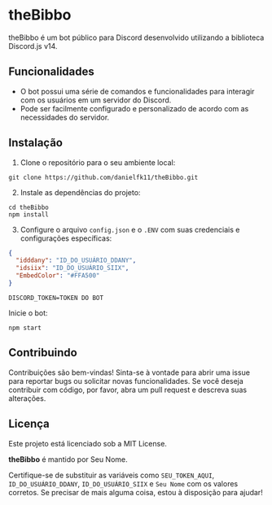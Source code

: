 # theBibbo

theBibbo é um bot público para Discord desenvolvido utilizando a biblioteca Discord.js v14.

## Funcionalidades

- O bot possui uma série de comandos e funcionalidades para interagir com os usuários em um servidor do Discord.
- Pode ser facilmente configurado e personalizado de acordo com as necessidades do servidor.

## Instalação

1. Clone o repositório para o seu ambiente local:

```
git clone https://github.com/danielfk11/theBibbo.git
```


2. Instale as dependências do projeto:

```
cd theBibbo
npm install
```


3. Configure o arquivo `config.json` e o `.ENV` com suas credenciais e configurações específicas:

```json
{
  "idddany": "ID_DO_USUÁRIO_DDANY",
  "idsiix": "ID_DO_USUÁRIO_SIIX",
  "EmbedColor": "#FFA500"
}
```

```env
DISCORD_TOKEN=TOKEN DO BOT
```

Inicie o bot:
```
npm start
```

## Contribuindo

Contribuições são bem-vindas! Sinta-se à vontade para abrir uma issue para reportar bugs ou solicitar novas funcionalidades. Se você deseja contribuir com código, por favor, abra um pull request e descreva suas alterações.

## Licença

Este projeto está licenciado sob a MIT License.

**theBibbo** é mantido por Seu Nome.

Certifique-se de substituir as variáveis como `SEU_TOKEN_AQUI`, `ID_DO_USUÁRIO_DDANY`, `ID_DO_USUÁRIO_SIIX` e `Seu Nome` com os valores corretos. Se precisar de mais alguma coisa, estou à disposição para ajudar!


